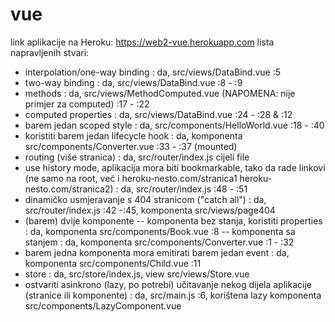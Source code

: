 # vue

link aplikacije na Heroku: https://web2-vue.herokuapp.com 
lista napravljenih stvari:
- interpolation/one-way binding : da, src/views/DataBind.vue :5
- two-way binding : da, src/views/DataBind.vue :8 - :9
- methods : da, src/views/MethodComputed.vue (NAPOMENA: nije primjer za computed) :17 - :22
- computed properties : da, src/views/DataBind.vue :24 - :28 & :12
- barem jedan scoped style : da, src/components/HelloWorld.vue :18 - :40
- koristiti barem jedan lifecycle hook : da, komponenta src/components/Converter.vue :33 - :37 (mounted)
- routing (više stranica) : da, src/router/index.js  cijeli file
- use history mode, aplikacija mora biti bookmarkable, tako da rade linkovi (ne samo na root, već i heroku-nesto.com/stranica1
heroku-nesto.com/stranica2) : da, src/router/index.js  :48 - :51
- dinamičko usmjeravanje s 404 stranicom ("catch all") : da, src/router/index.js :42 -:45, komponenta src/views/page404
- (barem) dvije komponente
        -- komponenta bez stanja, koristiti properties : da, komponenta src/components/Book.vue :8
        -- komponenta sa stanjem : da, komponenta src/components/Converter.vue :1 - :32
- barem jedna komponenta mora emitirati barem jedan event : da, komponenta src/components/Child.vue :11
- store : da, src/store/index.js, view src/views/Store.vue
- ostvariti asinkrono (lazy, po potrebi) učitavanje nekog dijela aplikacije (stranice ili komponente) 
: da, src/main.js :6, korištena lazy komponenta src/components/LazyComponent.vue 